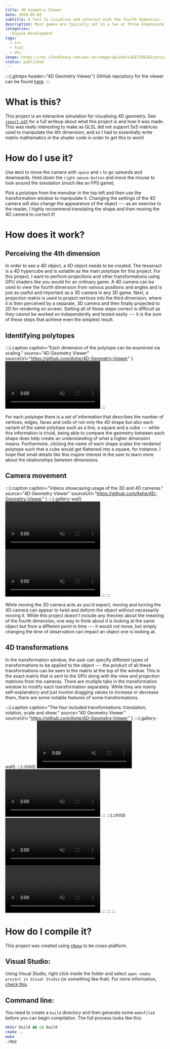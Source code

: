 ```yaml
---
title: 4D Geometry Viewer
date: 2020-05-03
subtitle: A tool to visualise and interact with the fourth dimension.
description: Most games are typically set in a two or three dimensional world and the fourth dimension is rarely discussed as part of a game's core design, if discussed at all. I aimed to create an interactive visualisation of four-dimensional geometry to learn how to apply 3D rendering concepts to higher dimensions.
categories: 
  -Engine Development
tags: 
  - C++
  - Tool
  - Uni
image: https://res.cloudinary.com/aas-sh/image/upload/v1617295182/projects/4d_geometry_viewer/preview_g92hon.gif
status: published
---
```


:::{.gitrepo header="4D Geometry Viewer"}
GitHub repository for the viewer can be found [here](https://github.com/Ashe/4D-Geometry-Viewer).
:::

# What is this?

This project is an interactive simulation for visualising 4D geometry. See [`report.pdf`](/docs/report.pdf) for a full writeup about what this project is and how it was made. This was really interesting to make as GLSL did not support 5x5 matrices used to manipulate the 4th dimension, and so I had to essentially write matrix mathematics in the shader code in order to get this to work!

# How do I use it?

Use `WASD` to move the camera with `space` and `c` to go upwards and downwards. Hold down the `right-mouse-button` and move the mouse to look around the simulation (much like an FPS game). 

Pick a polytope from the menubar in the top left and then use the transformation window to manipulate it. Changing the settings of the 4D camera will also change the appearance of the object --- as an exercise to the reader, I highly recommend translating the shape and then moving the 4D camera to correct it!

# How does it work?

## Perceiving the 4th dimension

In order to see a 4D object, a 4D object needs to be created. The tesseract is a 4D hypercube and is suitable as the main polytope for this project. For this project, I want to perform projections and other transformations using GPU shaders like you would for an ordinary game. A 4D camera can be used to view the fourth dimension from various positions and angles and is just as useful and important as a 3D camera in any 3D game. Next, a projection matrix is used to project vertices into the third dimension, where it is then perceived by a separate, 3D camera and then finally projected to 2D for rendering on screen. Getting all of these steps correct is difficult as they cannot be worked on independently and tested easily --- it is the sum of these steps that achieve even the simplest result.

## Identifying polytopes

:::{.caption
  caption="Each dimension of the polytope can be examined via scaling."
  source="4D Geometry Viewer"
  sourceUrl="https://github.com/Ashe/4D-Geometry-Viewer"
}
<video src="https://res.cloudinary.com/aas-sh/video/upload/v1617295219/projects/4d_geometry_viewer/polytopes_dmb47x.mp4" autoplay muted controls></video>
:::

For each polytope there is a set of information that describes the number of vertices, edges, faces and cells of not only the 4D shape but also each variant of the same polytope such as a line, a square and a cube --- while this information is trivial, being able to compare the geometry between each shape does help create an understanding of what a higher dimension means. Furthermore, clicking the name of each shape scales the rendered polytope such that a cube would get flattened into a square, for instance. I hope that small details like this inspire interest in the user to learn more about the relationships between dimensions.

## Camera movement

:::{.caption
  caption="Videos showcasing usage of the 3D and 4D cameras."
  source="4D Geometry Viewer"
  sourceUrl="https://github.com/Ashe/4D-Geometry-Viewer"
}
:::{.gallery-wall}
<video src="https://res.cloudinary.com/aas-sh/video/upload/v1617295256/projects/4d_geometry_viewer/3d_camera_goypbh.mp4" autoplay muted controls></video>
<video src="https://res.cloudinary.com/aas-sh/video/upload/v1617295293/projects/4d_geometry_viewer/4d_camera_yz4g2a.mp4" autoplay muted controls></video>
:::
:::

While moving the 3D camera acts as you'd expect, moving and turning the 4D camera can appear to twist and deform the object without necessarily moving it. While this project doesn't include any theories about the meaning of the fourth dimension, one way to think about it is looking at the same object but from a different point in time --- it would not move, but simply changing the time of observation can impact an object one is looking at.

## 4D transformations

In the transformation window, the user can specify different types of transformations to be applied to the object --- the product of all these transformations can be seen in the matrix at the top of the window. This is the exact matrix that is sent to the GPU along with the view and projection matrices from the cameras. There are multiple tabs in the transformation window to modify each transformation separately. While they are mainly self-explanatory and just involve dragging values to increase or decrease them, there are some notable features of some transformations.

:::{.caption
  caption="The four included transformations: translation, rotation, scale and shear."
  source="4D Geometry Viewer"
  sourceUrl="https://github.com/Ashe/4D-Geometry-Viewer"
}
:::{.gallery-wall}
:::{.child}
<video src="https://res.cloudinary.com/aas-sh/video/upload/v1617295346/projects/4d_geometry_viewer/translation_bv9b1w.mp4" autoplay muted controls></video>
<video src="https://res.cloudinary.com/aas-sh/video/upload/v1617295385/projects/4d_geometry_viewer/scale_sbnpe2.mp4" autoplay muted controls></video>
:::
:::{.child}
<video src="https://res.cloudinary.com/aas-sh/video/upload/v1617295470/projects/4d_geometry_viewer/rotation_s7rzkq.mp4" autoplay muted controls></video>
<video src="https://res.cloudinary.com/aas-sh/video/upload/v1617295422/projects/4d_geometry_viewer/shear_qwj3yi.mp4" autoplay muted controls></video>
:::
:::
:::

# How do I compile it?

This project was created using [`CMake`](https://cmake.org/) to be cross-platform.

## Visual Studio:

Using Visual Studio, right click inside the folder and select `open cmake project in Visual Studio` (or something like that). For more information, [check this](https://docs.microsoft.com/en-us/cpp/build/cmake-projects-in-visual-studio?view=vs-2019).

## Command line:

You need to create a `build` directory and then generate some `makefile`s before you can begin compilation. The full process looks like this:
```sh
mkdir build && cd build
cmake ..
make
./App
```
